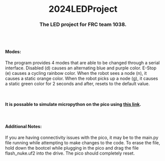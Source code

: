 <h1 align="center">2024LEDProject</h1>
<h3 align="center">The LED project for FRC team 1038.</h3>
<br />
<br />
<h4>Modes:</h4>
<p>The program provides 4 modes that are able to be changed through a serial interface. Disabled (d) causes an alternating blue and purple color. E-Stop (e) causes a cycling rainbow color. When the robot sees a node (n), it causes a static orange color. When the robot picks up a node (g), it causes a static green color for 2 seconds and after, resets to the default value.</p>
<br />
<h4>It is possable to simulate micropython on the pico using <a href="https://wokwi.com/projects/new/micropython-pi-pico">this link</a>.</h4>
<br />
<h4>Additional Notes:</h4>
<p>If you are having connectivity issues with the pico, it may be to the main.py file running while attempting to make changes to the code. To erase the file, hold down the bootcel while plugging in the pico and drag the file flash_nuke.uf2 into the drive. The pico should completely reset.</p>
